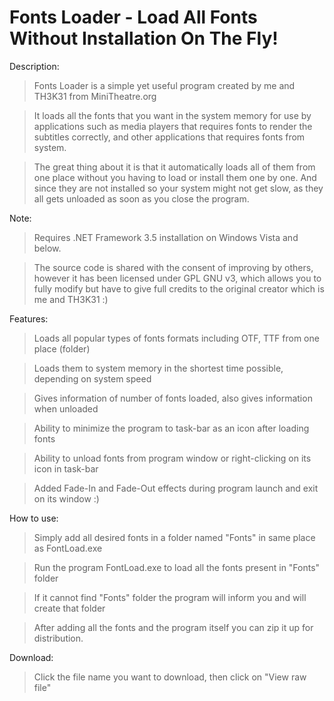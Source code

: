 # Fonts Loader - Load All Fonts Without Installation On The Fly!

Description:

> Fonts Loader is a simple yet useful program created by me and TH3K31 from MiniTheatre.org

> It loads all the fonts that you want in the system memory for use by applications such as media players that requires fonts to render the subtitles correctly, and other applications that requires fonts from system.

> The great thing about it is that it automatically loads all of them from one place without you having to load or install them one by one. And since they are not installed so your system might not get slow, as they all gets unloaded as soon as you close the program.

Note:

> Requires .NET Framework 3.5 installation on Windows Vista and below.

> The source code is shared with the consent of improving by others, however it has been licensed under GPL GNU v3, which allows you to fully modify but have to give full credits to the original creator which is me and TH3K31 :)

Features:

> Loads all popular types of fonts formats including OTF, TTF from one place (folder)

> Loads them to system memory in the shortest time possible, depending on system speed

> Gives information of number of fonts loaded, also gives information when unloaded

> Ability to minimize the program to task-bar as an icon after loading fonts

> Ability to unload fonts from program window or right-clicking on its icon in task-bar

> Added Fade-In and Fade-Out effects during program launch and exit on its window :)

How to use:

> Simply add all desired fonts in a folder named "Fonts" in same place as FontLoad.exe

> Run the program FontLoad.exe to load all the fonts present in "Fonts" folder

> If it cannot find "Fonts" folder the program will inform you and will create that folder

> After adding all the fonts and the program itself you can zip it up for distribution.

Download:

> Click the file name you want to download, then click on "View raw file" 
